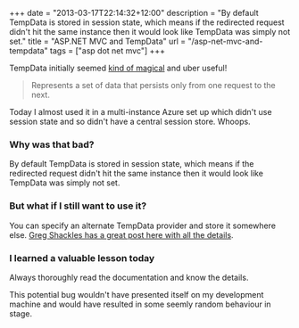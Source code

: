 +++
date = "2013-03-17T22:14:32+12:00"
description = "By default TempData is stored in session state, which means if the redirected request didn't hit the same instance then it would look like TempData was simply not set."
title = "ASP.NET MVC and TempData"
url = "/asp-net-mvc-and-tempdata"
tags = ["asp dot net mvc"]
+++

TempData initially seemed [kind of magical](http://msdn.microsoft.com/en-us/library/system.web.mvc.tempdatadictionary.aspx) and uber useful!

> Represents a set of data that persists only from one request to the next.

Today I almost used it in a multi-instance Azure set up which didn't use session state and so didn't have a central session store. Whoops. 

### Why was that bad?

By default TempData is stored in session state, which means if the redirected request didn't hit the same instance then it would look like TempData was simply not set.

### But what if I still want to use it?

You can specify an alternate TempData provider and store it somewhere else. [Greg Shackles has a great post here with all the details](http://www.gregshackles.com/2010/07/asp-net-mvc-do-you-know-where-your-tempdata-is/ "ASP.NET MVC: Do You Know Where Your TempData Is? «  Greg Shackles").

### I learned a valuable lesson today

Always thoroughly read the documentation and know the details. 

This potential bug wouldn't have presented itself on my development machine and would have resulted in some seemly random behaviour in stage.